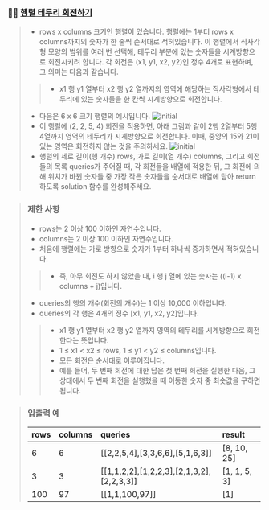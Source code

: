 ### 🧑‍💻 [행렬 테두리 회전하기](https://programmers.co.kr/learn/courses/30/lessons/77485)

> - rows x columns 크기인 행렬이 있습니다. 행렬에는 1부터 rows x columns까지의 숫자가 한 줄씩 순서대로 적혀있습니다. 이 행렬에서 직사각형 모양의 범위를 여러 번 선택해, 테두리 부분에 있는 숫자들을 시계방향으로 회전시키려 합니다. 각 회전은 (x1, y1, x2, y2)인 정수 4개로 표현하며, 그 의미는 다음과 같습니다.
> > - x1 행 y1 열부터 x2 행 y2 열까지의 영역에 해당하는 직사각형에서 테두리에 있는 숫자들을 한 칸씩 시계방향으로 회전합니다.
> - 다음은 6 x 6 크기 행렬의 예시입니다.
![initial](https://user-images.githubusercontent.com/70942197/126253717-1afd47c6-49eb-4ea1-82e7-5d14dbd22bcd.png)
> - 이 행렬에 (2, 2, 5, 4) 회전을 적용하면, 아래 그림과 같이 2행 2열부터 5행 4열까지 영역의 테두리가 시계방향으로 회전합니다. 이때, 중앙의 15와 21이 있는 영역은 회전하지 않는 것을 주의하세요.
![initial](https://user-images.githubusercontent.com/70942197/126253764-b4da2a42-a6f7-40a2-a4e9-d70138a71913.png)
> - 행렬의 세로 길이(행 개수) rows, 가로 길이(열 개수) columns, 그리고 회전들의 목록 queries가 주어질 때, 각 회전들을 배열에 적용한 뒤, 그 회전에 의해 위치가 바뀐 숫자들 중 가장 작은 숫자들을 순서대로 배열에 담아 return 하도록 solution 함수를 완성해주세요.

> ### 제한 사항
> - rows는 2 이상 100 이하인 자연수입니다.
> - columns는 2 이상 100 이하인 자연수입니다.
> - 처음에 행렬에는 가로 방향으로 숫자가 1부터 하나씩 증가하면서 적혀있습니다.
> > - 즉, 아무 회전도 하지 않았을 때, i 행 j 열에 있는 숫자는 ((i-1) x columns + j)입니다.
> - queries의 행의 개수(회전의 개수)는 1 이상 10,000 이하입니다.
> - queries의 각 행은 4개의 정수 [x1, y1, x2, y2]입니다.
> > - x1 행 y1 열부터 x2 행 y2 열까지 영역의 테두리를 시계방향으로 회전한다는 뜻입니다.
> > - 1 ≤ x1 < x2 ≤ rows, 1 ≤ y1 < y2 ≤ columns입니다.
> > - 모든 회전은 순서대로 이루어집니다.
> > - 예를 들어, 두 번째 회전에 대한 답은 첫 번째 회전을 실행한 다음, 그 상태에서 두 번째 회전을 실행했을 때 이동한 숫자 중 최솟값을 구하면 됩니다.

> ### 입출력 예
> 
> |rows|columns|queries|result|
> |:---|:---|:---|:---|
> |6|6|[[2,2,5,4],[3,3,6,6],[5,1,6,3]]|[8, 10, 25]|
> |3|3|[[1,1,2,2],[1,2,2,3],[2,1,3,2],[2,2,3,3]]|[1, 1, 5, 3]|
> |100|97|[[1,1,100,97]]|[1]|